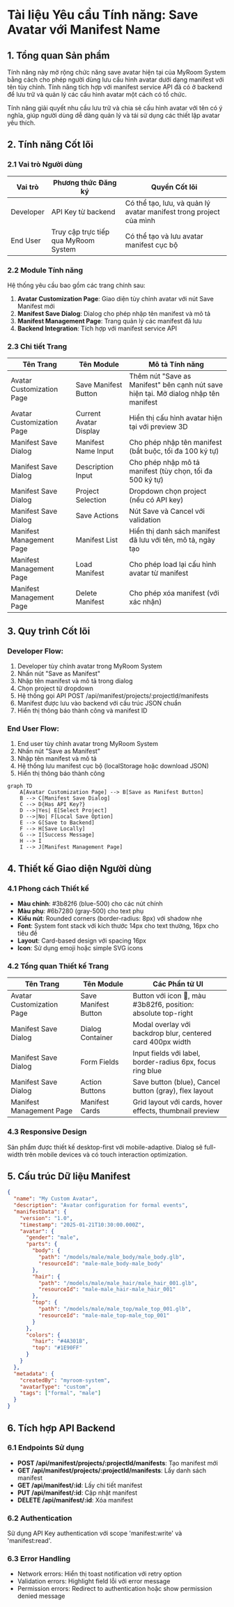 # Tài liệu Yêu cầu Tính năng: Save Avatar với Manifest Name

## 1. Tổng quan Sản phẩm

Tính năng này mở rộng chức năng save avatar hiện tại của MyRoom System bằng cách cho phép người dùng lưu cấu hình avatar dưới dạng manifest với tên tùy chỉnh. Tính năng tích hợp với manifest service API đã có ở backend để lưu trữ và quản lý các cấu hình avatar một cách có tổ chức.

Tính năng giải quyết nhu cầu lưu trữ và chia sẻ cấu hình avatar với tên có ý nghĩa, giúp người dùng dễ dàng quản lý và tái sử dụng các thiết lập avatar yêu thích.

## 2. Tính năng Cốt lõi

### 2.1 Vai trò Người dùng

| Vai trò | Phương thức Đăng ký | Quyền Cốt lõi |
|---------|---------------------|----------------|
| Developer | API Key từ backend | Có thể tạo, lưu, và quản lý avatar manifest trong project của mình |
| End User | Truy cập trực tiếp qua MyRoom System | Có thể tạo và lưu avatar manifest cục bộ |

### 2.2 Module Tính năng

Hệ thống yêu cầu bao gồm các trang chính sau:

1. **Avatar Customization Page**: Giao diện tùy chỉnh avatar với nút Save Manifest mới
2. **Manifest Save Dialog**: Dialog cho phép nhập tên manifest và mô tả
3. **Manifest Management Page**: Trang quản lý các manifest đã lưu
4. **Backend Integration**: Tích hợp với manifest service API

### 2.3 Chi tiết Trang

| Tên Trang | Tên Module | Mô tả Tính năng |
|-----------|------------|------------------|
| Avatar Customization Page | Save Manifest Button | Thêm nút "Save as Manifest" bên cạnh nút save hiện tại. Mở dialog nhập tên manifest |
| Avatar Customization Page | Current Avatar Display | Hiển thị cấu hình avatar hiện tại với preview 3D |
| Manifest Save Dialog | Manifest Name Input | Cho phép nhập tên manifest (bắt buộc, tối đa 100 ký tự) |
| Manifest Save Dialog | Description Input | Cho phép nhập mô tả manifest (tùy chọn, tối đa 500 ký tự) |
| Manifest Save Dialog | Project Selection | Dropdown chọn project (nếu có API key) |
| Manifest Save Dialog | Save Actions | Nút Save và Cancel với validation |
| Manifest Management Page | Manifest List | Hiển thị danh sách manifest đã lưu với tên, mô tả, ngày tạo |
| Manifest Management Page | Load Manifest | Cho phép load lại cấu hình avatar từ manifest |
| Manifest Management Page | Delete Manifest | Cho phép xóa manifest (với xác nhận) |

## 3. Quy trình Cốt lõi

### Developer Flow:
1. Developer tùy chỉnh avatar trong MyRoom System
2. Nhấn nút "Save as Manifest"
3. Nhập tên manifest và mô tả trong dialog
4. Chọn project từ dropdown
5. Hệ thống gọi API POST /api/manifest/projects/:projectId/manifests
6. Manifest được lưu vào backend với cấu trúc JSON chuẩn
7. Hiển thị thông báo thành công và manifest ID

### End User Flow:
1. End user tùy chỉnh avatar trong MyRoom System
2. Nhấn nút "Save as Manifest"
3. Nhập tên manifest và mô tả
4. Hệ thống lưu manifest cục bộ (localStorage hoặc download JSON)
5. Hiển thị thông báo thành công

```mermaid
graph TD
    A[Avatar Customization Page] --> B[Save as Manifest Button]
    B --> C[Manifest Save Dialog]
    C --> D{Has API Key?}
    D -->|Yes| E[Select Project]
    D -->|No| F[Local Save Option]
    E --> G[Save to Backend]
    F --> H[Save Locally]
    G --> I[Success Message]
    H --> I
    I --> J[Manifest Management Page]
```

## 4. Thiết kế Giao diện Người dùng

### 4.1 Phong cách Thiết kế

- **Màu chính**: #3b82f6 (blue-500) cho các nút chính
- **Màu phụ**: #6b7280 (gray-500) cho text phụ
- **Kiểu nút**: Rounded corners (border-radius: 8px) với shadow nhẹ
- **Font**: System font stack với kích thước 14px cho text thường, 16px cho tiêu đề
- **Layout**: Card-based design với spacing 16px
- **Icon**: Sử dụng emoji hoặc simple SVG icons

### 4.2 Tổng quan Thiết kế Trang

| Tên Trang | Tên Module | Các Phần tử UI |
|-----------|------------|----------------|
| Avatar Customization Page | Save Manifest Button | Button với icon 💾, màu #3b82f6, position: absolute top-right |
| Manifest Save Dialog | Dialog Container | Modal overlay với backdrop blur, centered card 400px width |
| Manifest Save Dialog | Form Fields | Input fields với label, border-radius 6px, focus ring blue |
| Manifest Save Dialog | Action Buttons | Save button (blue), Cancel button (gray), flex layout |
| Manifest Management Page | Manifest Cards | Grid layout với cards, hover effects, thumbnail preview |

### 4.3 Responsive Design

Sản phẩm được thiết kế desktop-first với mobile-adaptive. Dialog sẽ full-width trên mobile devices và có touch interaction optimization.

## 5. Cấu trúc Dữ liệu Manifest

```json
{
  "name": "My Custom Avatar",
  "description": "Avatar configuration for formal events",
  "manifestData": {
    "version": "1.0",
    "timestamp": "2025-01-21T10:30:00.000Z",
    "avatar": {
      "gender": "male",
      "parts": {
        "body": {
          "path": "/models/male/male_body/male_body.glb",
          "resourceId": "male-male_body-male_body"
        },
        "hair": {
          "path": "/models/male/male_hair/male_hair_001.glb",
          "resourceId": "male-male_hair-male_hair_001"
        },
        "top": {
          "path": "/models/male/male_top/male_top_001.glb",
          "resourceId": "male-male_top-male_top_001"
        }
      },
      "colors": {
        "hair": "#4A301B",
        "top": "#1E90FF"
      }
    }
  },
  "metadata": {
    "createdBy": "myroom-system",
    "avatarType": "custom",
    "tags": ["formal", "male"]
  }
}
```

## 6. Tích hợp API Backend

### 6.1 Endpoints Sử dụng

- **POST /api/manifest/projects/:projectId/manifests**: Tạo manifest mới
- **GET /api/manifest/projects/:projectId/manifests**: Lấy danh sách manifest
- **GET /api/manifest/:id**: Lấy chi tiết manifest
- **PUT /api/manifest/:id**: Cập nhật manifest
- **DELETE /api/manifest/:id**: Xóa manifest

### 6.2 Authentication

Sử dụng API Key authentication với scope 'manifest:write' và 'manifest:read'.

### 6.3 Error Handling

- Network errors: Hiển thị toast notification với retry option
- Validation errors: Highlight field lỗi với error message
- Permission errors: Redirect to authentication hoặc show permission denied message
